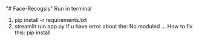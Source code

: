 "# Face-Recogsis" 
Run in terminal
1. pip install -r requirements.txt
2. streamlit run app.py
If u have error about the: No moduled ...
How to fix this: pip install <module>
